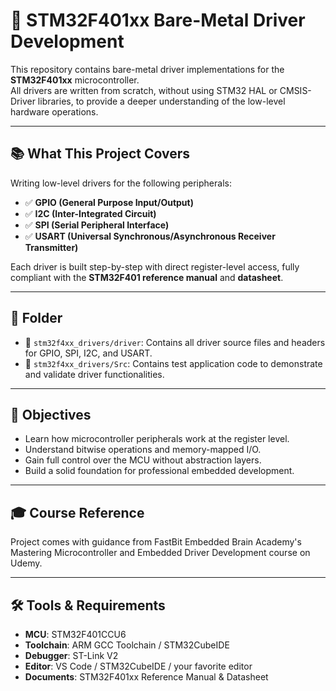 # 🔧 STM32F401xx Bare-Metal Driver Development

This repository contains bare-metal driver implementations for the **STM32F401xx** microcontroller.  
All drivers are written from scratch, without using STM32 HAL or CMSIS-Driver libraries, to provide a deeper understanding of the low-level hardware operations.

---

## 📚 What This Project Covers

Writing low-level drivers for the following peripherals:

- ✅ **GPIO (General Purpose Input/Output)**
- ✅ **I2C (Inter-Integrated Circuit)**
- ✅ **SPI (Serial Peripheral Interface)**
- ✅ **USART (Universal Synchronous/Asynchronous Receiver Transmitter)**

Each driver is built step-by-step with direct register-level access, fully compliant with the **STM32F401 reference manual** and **datasheet**.

---

## 📂 Folder 

- 📁 `stm32f4xx_drivers/driver`: Contains all driver source files and headers for GPIO, SPI, I2C, and USART.
- 📁 `stm32f4xx_drivers/Src`: Contains test application code to demonstrate and validate driver functionalities.

---

## 🎯 Objectives

- Learn how microcontroller peripherals work at the register level.
- Understand bitwise operations and memory-mapped I/O.
- Gain full control over the MCU without abstraction layers.
- Build a solid foundation for professional embedded development.

---

## 🎓 Course Reference

Project comes with guidance from FastBit Embedded Brain Academy's Mastering Microcontroller and Embedded Driver Development course on Udemy.

---

## 🛠️ Tools & Requirements

- **MCU**: STM32F401CCU6 
- **Toolchain**: ARM GCC Toolchain / STM32CubeIDE 
- **Debugger**: ST-Link V2 
- **Editor**: VS Code / STM32CubeIDE / your favorite editor
- **Documents**: STM32F401xx Reference Manual & Datasheet
